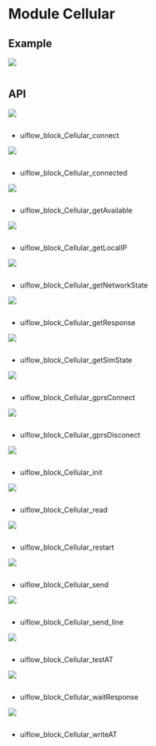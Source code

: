 # Module Cellular

## Example

<img class="blockly_svg" src="example.svg">

```python

```

## API

<img class="blockly_svg" src="https://m5stack.oss-cn-shenzhen.aliyuncs.com/resource/docs/static/assets/img/uiflow/blockly/modules/cellular/uiflow_block_Cellular_connect.svg">

```python

```

- uiflow_block_Cellular_connect

<img class="blockly_svg" src="https://m5stack.oss-cn-shenzhen.aliyuncs.com/resource/docs/static/assets/img/uiflow/blockly/modules/cellular/uiflow_block_Cellular_connected.svg">

```python

```

- uiflow_block_Cellular_connected

<img class="blockly_svg" src="https://m5stack.oss-cn-shenzhen.aliyuncs.com/resource/docs/static/assets/img/uiflow/blockly/modules/cellular/uiflow_block_Cellular_getAvailable.svg">

```python

```

- uiflow_block_Cellular_getAvailable

<img class="blockly_svg" src="https://m5stack.oss-cn-shenzhen.aliyuncs.com/resource/docs/static/assets/img/uiflow/blockly/modules/cellular/uiflow_block_Cellular_getLocalIP.svg">

```python

```

- uiflow_block_Cellular_getLocalIP

<img class="blockly_svg" src="https://m5stack.oss-cn-shenzhen.aliyuncs.com/resource/docs/static/assets/img/uiflow/blockly/modules/cellular/uiflow_block_Cellular_getNetworkState.svg">

```python

```

- uiflow_block_Cellular_getNetworkState

<img class="blockly_svg" src="https://m5stack.oss-cn-shenzhen.aliyuncs.com/resource/docs/static/assets/img/uiflow/blockly/modules/cellular/uiflow_block_Cellular_getResponse.svg">

```python

```

- uiflow_block_Cellular_getResponse

<img class="blockly_svg" src="https://m5stack.oss-cn-shenzhen.aliyuncs.com/resource/docs/static/assets/img/uiflow/blockly/modules/cellular/uiflow_block_Cellular_getSimState.svg">

```python

```

- uiflow_block_Cellular_getSimState

<img class="blockly_svg" src="https://m5stack.oss-cn-shenzhen.aliyuncs.com/resource/docs/static/assets/img/uiflow/blockly/modules/cellular/uiflow_block_Cellular_gprsConnect.svg">

```python

```

- uiflow_block_Cellular_gprsConnect

<img class="blockly_svg" src="https://m5stack.oss-cn-shenzhen.aliyuncs.com/resource/docs/static/assets/img/uiflow/blockly/modules/cellular/uiflow_block_Cellular_gprsDisconect.svg">

```python

```

- uiflow_block_Cellular_gprsDisconect

<img class="blockly_svg" src="https://m5stack.oss-cn-shenzhen.aliyuncs.com/resource/docs/static/assets/img/uiflow/blockly/modules/cellular/uiflow_block_Cellular_init.svg">

```python

```

- uiflow_block_Cellular_init

<img class="blockly_svg" src="https://m5stack.oss-cn-shenzhen.aliyuncs.com/resource/docs/static/assets/img/uiflow/blockly/modules/cellular/uiflow_block_Cellular_read.svg">

```python

```

- uiflow_block_Cellular_read

<img class="blockly_svg" src="https://m5stack.oss-cn-shenzhen.aliyuncs.com/resource/docs/static/assets/img/uiflow/blockly/modules/cellular/uiflow_block_Cellular_restart.svg">

```python

```

- uiflow_block_Cellular_restart

<img class="blockly_svg" src="https://m5stack.oss-cn-shenzhen.aliyuncs.com/resource/docs/static/assets/img/uiflow/blockly/modules/cellular/uiflow_block_Cellular_send.svg">

```python

```

- uiflow_block_Cellular_send

<img class="blockly_svg" src="https://m5stack.oss-cn-shenzhen.aliyuncs.com/resource/docs/static/assets/img/uiflow/blockly/modules/cellular/uiflow_block_Cellular_send_line.svg">

```python

```

- uiflow_block_Cellular_send_line

<img class="blockly_svg" src="https://m5stack.oss-cn-shenzhen.aliyuncs.com/resource/docs/static/assets/img/uiflow/blockly/modules/cellular/uiflow_block_Cellular_testAT.svg">

```python

```

- uiflow_block_Cellular_testAT

<img class="blockly_svg" src="https://m5stack.oss-cn-shenzhen.aliyuncs.com/resource/docs/static/assets/img/uiflow/blockly/modules/cellular/uiflow_block_Cellular_waitResponse.svg">

```python

```

- uiflow_block_Cellular_waitResponse

<img class="blockly_svg" src="https://m5stack.oss-cn-shenzhen.aliyuncs.com/resource/docs/static/assets/img/uiflow/blockly/modules/cellular/uiflow_block_Cellular_writeAT.svg">

```python

```

- uiflow_block_Cellular_writeAT

